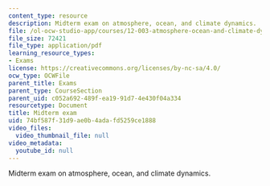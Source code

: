 ```yaml
---
content_type: resource
description: Midterm exam on atmosphere, ocean, and climate dynamics.
file: /ol-ocw-studio-app/courses/12-003-atmosphere-ocean-and-climate-dynamics-fall-2008/74bf587f31d9ae0b4adafd5259ce1888_midterm.pdf
file_size: 72421
file_type: application/pdf
learning_resource_types:
- Exams
license: https://creativecommons.org/licenses/by-nc-sa/4.0/
ocw_type: OCWFile
parent_title: Exams
parent_type: CourseSection
parent_uid: c052a692-489f-ea19-91d7-4e430f04a334
resourcetype: Document
title: Midterm exam
uid: 74bf587f-31d9-ae0b-4ada-fd5259ce1888
video_files:
  video_thumbnail_file: null
video_metadata:
  youtube_id: null
---
```

Midterm exam on atmosphere, ocean, and climate dynamics.